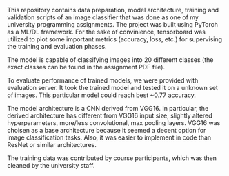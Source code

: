 This repository contains data preparation, model architecture, training and validation scripts of an image classifier that was done as one of my university programming assignments. The project was built using PyTorch as a ML/DL framework. For the sake of convinience, tensorboard was utilized to plot some important metrics (accuracy, loss, etc.) for supervising the training and evaluation phases.

The model is capable of classifying images into 20 different classes (the exact classes can be found in the assignment PDF file).

To evaluate performance of trained models, we were provided with evaluation server. It took the trained model and tested it on a unknown set of images. This particular model could reach best ~0.77 accuracy.

The model architecture is a CNN derived from VGG16. In particular, the derived architecture has different from VGG16 input size, slightly altered hyperparameters, more/less convolutional, max pooling layers. VGG16 was choisen as a base architecture because it seemed a decent option for image classification tasks. Also, it was easier to implement in code than ResNet or similar architectures.

The training data was contributed by course participants, which was then cleaned by the university staff.
